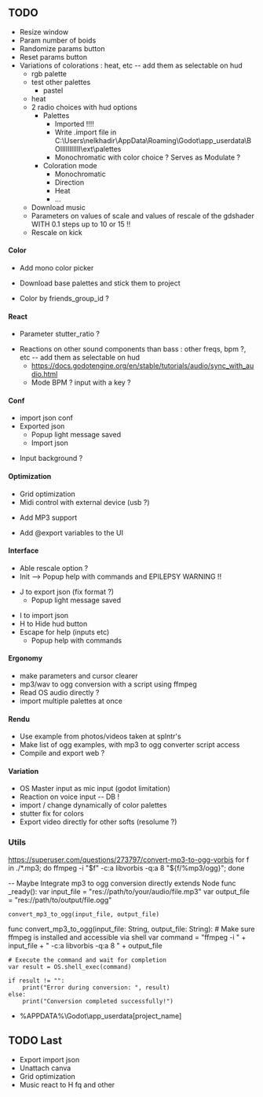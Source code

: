 ## TODO

+ Resize window
+ Param number of boids
+ Randomize params button
+ Reset params button
+ Variations of colorations : heat, etc -- add them as selectable on hud
    + rgb palette
    + test other palettes
        + pastel
    + heat      
    + 2 radio choices with hud options
        + Palettes
            + Imported !!!!
            + Write .import file in C:\Users\nelkhadir\AppData\Roaming\Godot\app_userdata\BOIIIIIIIIIII\ext\palettes
            - Monochromatic with color choice ? Serves as Modulate ?
        + Coloration mode
            + Monochromatic
            + Direction
            + Heat
            + ...
    + Download music
    + Parameters on values of scale and values of rescale of the gdshader WITH 0.1 steps up to 10 or 15 !!
    + Rescale on kick

#### Color

- Add mono color picker
+ Download base palettes and stick them to project
- Color by friends_group_id ?

#### React

+ Parameter stutter_ratio ?
- Reactions on other sound components than bass : other freqs, bpm ?, etc -- add them as selectable on hud
    - https://docs.godotengine.org/en/stable/tutorials/audio/sync_with_audio.html
    - Mode BPM ? input with a key ?

#### Conf

+ import json conf
+ Exported json
    - Popup light message saved
    - Import json
- Input background ?

#### Optimization

- Grid optimization
- Midi control with external device (usb ?)
* Add MP3 support
+ Add @export variables to the UI

#### Interface
- Able rescale option ?
- Init --> Popup help with commands and EPILEPSY WARNING !!
+ J to export json (fix format ?)
    - Popup light message saved
- I to import json
- H to Hide hud button
- Escape for help (inputs etc)
    - Popup help with commands

#### Ergonomy

- make parameters and cursor clearer 
- mp3/wav to ogg conversion with a script using ffmpeg
- Read OS audio directly ?
- import multiple palettes at once

#### Rendu

- Use example from photos/videos taken at splntr's
- Make list of ogg examples, with mp3 to ogg converter script access
- Compile and export web ?

#### Variation

- OS Master input as mic input (godot limitation)
- Reaction on voice input -- DB !
- import / change dynamically of color palettes
- stutter fix for colors
- Export video directly for other softs (resolume ?)


### Utils

https://superuser.com/questions/273797/convert-mp3-to-ogg-vorbis
for f in ./*.mp3; do ffmpeg -i "$f" -c:a libvorbis -q:a 8 "${f/%mp3/ogg}"; done

-- Maybe Integrate mp3 to ogg conversion directly
extends Node
func _ready():
    var input_file = "res://path/to/your/audio/file.mp3"
    var output_file = "res://path/to/output/file.ogg"

    convert_mp3_to_ogg(input_file, output_file)

func convert_mp3_to_ogg(input_file: String, output_file: String):
    # Make sure ffmpeg is installed and accessible via shell
    var command = "ffmpeg -i " + input_file + " -c:a libvorbis -q:a 8 " + output_file
    
    # Execute the command and wait for completion
    var result = OS.shell_exec(command)

    if result != "":
        print("Error during conversion: ", result)
    else:
        print("Conversion completed successfully!")



- %APPDATA%\Godot\app_userdata\[project_name]

## TODO Last
- Export import json
- Unattach canva
- Grid optimization
- Music react to H fq and other
